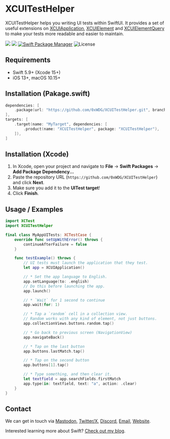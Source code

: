 # XCUITestHelper

XCUITestHelper helps you writing UI tests within SwiftUI. It provides a set of useful extensions on [XCUIApplication](Sources/XCUITestHelper/XCUIApplication.swift), [XCUIElement](Sources/XCUITestHelper/XCUIElement.swift) and [XCUIElementQuery](Sources/XCUITestHelper/XCUIElementQuery.swift) to make your tests more readable and easier to maintain.

[![](https://img.shields.io/endpoint?url=https%3A%2F%2Fswiftpackageindex.com%2Fapi%2Fpackages%2F0xWDG%2FXCUITestHelper%2Fbadge%3Ftype%3Dplatforms)](https://swiftpackageindex.com/0xWDG/XCUITestHelper)
[![](https://img.shields.io/endpoint?url=https%3A%2F%2Fswiftpackageindex.com%2Fapi%2Fpackages%2F0xWDG%2FXCUITestHelper%2Fbadge%3Ftype%3Dswift-versions)](https://swiftpackageindex.com/0xWDG/XCUITestHelper)
[![Swift Package Manager](https://img.shields.io/badge/SPM-compatible-brightgreen.svg)](https://swift.org/package-manager)
![License](https://img.shields.io/github/license/0xWDG/XCUITestHelper)

## Requirements

- Swift 5.9+ (Xcode 15+)
- iOS 13+, macOS 10.15+

## Installation (Pakage.swift)

```swift
dependencies: [
    .package(url: "https://github.com/0xWDG/XCUITestHelper.git", branch: "main"),
],
targets: [
    .target(name: "MyTarget", dependencies: [
        .product(name: "XCUITestHelper", package: "XCUITestHelper"),
    ]),
]
```

## Installation (Xcode)

1. In Xcode, open your project and navigate to **File** → **Swift Packages** → **Add Package Dependency...**
2. Paste the repository URL (`https://github.com/0xWDG/XCUITestHelper`) and click **Next**.
3. Make sure you add it to the **UITest target**!
4. Click **Finish**.

## Usage / Examples

```swift
import XCTest
import XCUITestHelper

final class MyAppUITests: XCTestCase {
    override func setUpWithError() throws {
        continueAfterFailure = false
    }

    func testExample() throws {
        // UI tests must launch the application that they test.
        let app = XCUIApplication()

        // * Set the app language to English.
        app.setLanguage(to: .english)
        // Do this before launching the app.
        app.launch()

        // * `Wait` for 1 second to continue
        app.wait(for: 1)

        // * Tap a `random` cell in a collection view.
        // Random works with any kind of element, not just buttons.
        app.collectionViews.buttons.random.tap()

        // * Go back to previous screen (NavigationView)
        app.navigateBack()

        // * Tap on the last button
        app.buttons.lastMatch.tap()

        // * Tap on the second button
        app.buttons[1].tap()

        // * Type something, and then clear it.
        let textfield = app.searchFields.firstMatch
        app.type(in: textfield, text: "a", action: .clear)
    }
}
```

## Contact

We can get in touch via [Mastodon](https://mastodon.social/@0xWDG), [Twitter/X](https://twitter.com/0xWDG), [Discord](https://discordapp.com/users/918438083861573692), [Email](mailto:email@wesleydegroot.nl), [Website](https://wesleydegroot.nl).

Interested learning more about Swift? [Check out my blog](https://wesleydegroot.nl/blog/).
